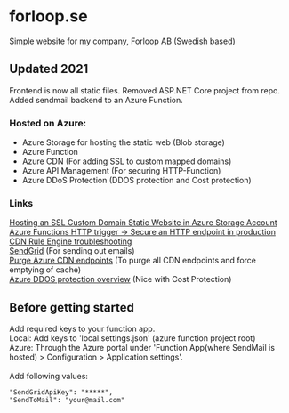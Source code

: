 # forloop.se
Simple website for my company, Forloop AB (Swedish based)

## Updated 2021
Frontend is now all static files. Removed ASP.NET Core project from repo.<br>
Added sendmail backend to an Azure Function.<br>

### Hosted on Azure:
- Azure Storage for hosting the static web (Blob storage)
- Azure Function
- Azure CDN (For adding SSL to custom mapped domains)
- Azure API Management (For securing HTTP-Function)
- Azure DDoS Protection (DDOS protection and Cost protection)

### Links
[Hosting an SSL Custom Domain Static Website in Azure Storage Account](https://arlanblogs.alvarnet.com/hosting-an-ssl-custom-domain-static-website-in-azure-storage-account/)<br>
[Azure Functions HTTP trigger -> Secure an HTTP endpoint in production](https://docs.microsoft.com/en-gb/azure/azure-functions/functions-bindings-http-webhook-trigger?tabs=csharp#secure-an-http-endpoint-in-production)<br>
[CDN Rule Engine troubleshooting](https://stackoverflow.com/questions/58697519/azure-cdn-verizon-custom-rewrite-rule-invalid-origin)<br>
[SendGrid](https://sendgrid.com/) (For sending out emails)<br>
[Purge Azure CDN endpoints](https://docs.microsoft.com/en-gb/azure/cdn/cdn-purge-endpoint) (To purge all CDN endpoints and force emptying of cache)<br>
[Azure DDOS protection overview](https://docs.microsoft.com/en-us/azure/ddos-protection/ddos-protection-overview) (Nice with Cost Protection)<br>

## Before getting started ##
Add required keys to your function app.<br>
Local: Add keys to 'local.settings.json' (azure function project root)<br>
Azure: Through the Azure portal under 'Function App(where SendMail is hosted) > Configuration > Application settings'.<br>
<br>
Add following values:

```
"SendGridApiKey": "*****",
"SendToMail": "your@mail.com"
```